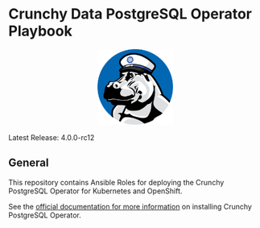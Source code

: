# Crunchy Data PostgreSQL Operator Playbook

<p align="center">
  <img src="crunchy_logo.png?raw=false" alt="Mr. Crunchy" width="150"/>
</p>

Latest Release: 4.0.0-rc12

## General

This repository contains Ansible Roles for deploying the Crunchy PostgreSQL Operator 
for Kubernetes and OpenShift.

See the [official documentation for more information](https://crunchydata.github.io/postgres-operator/stable/) 
on installing Crunchy PostgreSQL Operator.
